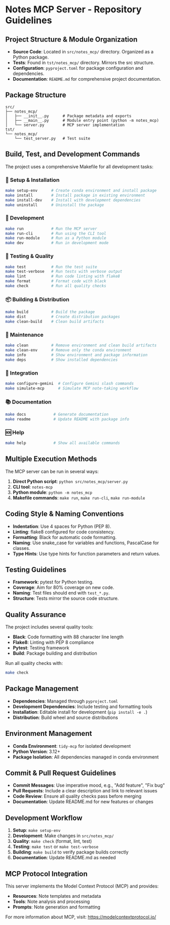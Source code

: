 # Notes MCP Server - Repository Guidelines

## Project Structure & Module Organization

- **Source Code**: Located in `src/notes_mcp/` directory. Organized as a Python package.
- **Tests**: Found in `tst/notes_mcp/` directory. Mirrors the src structure.
- **Configuration**: `pyproject.toml` for package configuration and dependencies.
- **Documentation**: `README.md` for comprehensive project documentation.

## Package Structure

```
src/
├── notes_mcp/
│   ├── __init__.py      # Package metadata and exports
│   ├── __main__.py      # Module entry point (python -m notes_mcp)
│   └── server.py        # MCP server implementation
tst/
└── notes_mcp/
    └── test_server.py   # Test suite
```

## Build, Test, and Development Commands

The project uses a comprehensive Makefile for all development tasks:

### 🔧 Setup & Installation
```bash
make setup-env      # Create conda environment and install package
make install        # Install package in existing environment
make install-dev    # Install with development dependencies
make uninstall      # Uninstall the package
```

### 🚀 Development
```bash
make run            # Run the MCP server
make run-cli        # Run using the CLI tool
make run-module     # Run as a Python module
make dev            # Run in development mode
```

### 🧪 Testing & Quality
```bash
make test           # Run the test suite
make test-verbose   # Run tests with verbose output
make lint           # Run code linting with flake8
make format         # Format code with black
make check          # Run all quality checks
```

### 📦 Building & Distribution
```bash
make build          # Build the package
make dist           # Create distribution packages
make clean-build    # Clean build artifacts
```

### 🧹 Maintenance
```bash
make clean          # Remove environment and clean build artifacts
make clean-env      # Remove only the conda environment
make info           # Show environment and package information
make deps           # Show installed dependencies
```

### 🔗 Integration
```bash
make configure-gemini  # Configure Gemini slash commands
make simulate-mcp      # Simulate MCP note-taking workflow
```

### 📚 Documentation
```bash
make docs            # Generate documentation
make readme          # Update README with package info
```

### 🆘 Help
```bash
make help            # Show all available commands
```

## Multiple Execution Methods

The MCP server can be run in several ways:

1. **Direct Python script**: `python src/notes_mcp/server.py`
2. **CLI tool**: `notes-mcp`
3. **Python module**: `python -m notes_mcp`
4. **Makefile commands**: `make run`, `make run-cli`, `make run-module`

## Coding Style & Naming Conventions

- **Indentation**: Use 4 spaces for Python (PEP 8).
- **Linting**: flake8 configured for code consistency.
- **Formatting**: Black for automatic code formatting.
- **Naming**: Use snake_case for variables and functions, PascalCase for classes.
- **Type Hints**: Use type hints for function parameters and return values.

## Testing Guidelines

- **Framework**: pytest for Python testing.
- **Coverage**: Aim for 80% coverage on new code.
- **Naming**: Test files should end with `test_*.py`.
- **Structure**: Tests mirror the source code structure.

## Quality Assurance

The project includes several quality tools:

- **Black**: Code formatting with 88 character line length
- **Flake8**: Linting with PEP 8 compliance
- **Pytest**: Testing framework
- **Build**: Package building and distribution

Run all quality checks with:
```bash
make check
```

## Package Management

- **Dependencies**: Managed through `pyproject.toml`
- **Development Dependencies**: Include testing and formatting tools
- **Installation**: Editable install for development (`pip install -e .`)
- **Distribution**: Build wheel and source distributions

## Environment Management

- **Conda Environment**: `tidy-mcp` for isolated development
- **Python Version**: 3.12+
- **Package Isolation**: All dependencies managed in conda environment

## Commit & Pull Request Guidelines

- **Commit Messages**: Use imperative mood, e.g., "Add feature", "Fix bug"
- **Pull Requests**: Include a clear description and link to relevant issues
- **Code Review**: Ensure all quality checks pass before merging
- **Documentation**: Update README.md for new features or changes

## Development Workflow

1. **Setup**: `make setup-env`
2. **Development**: Make changes in `src/notes_mcp/`
3. **Quality**: `make check` (format, lint, test)
4. **Testing**: `make test` or `make test-verbose`
5. **Building**: `make build` to verify package builds correctly
6. **Documentation**: Update README.md as needed

## MCP Protocol Integration

This server implements the Model Context Protocol (MCP) and provides:

- **Resources**: Note templates and metadata
- **Tools**: Note analysis and processing
- **Prompts**: Note generation and formatting

For more information about MCP, visit: https://modelcontextprotocol.io/
